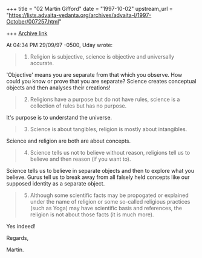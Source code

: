 +++
title = "02 Martin Gifford"
date = "1997-10-02"
upstream_url = "https://lists.advaita-vedanta.org/archives/advaita-l/1997-October/007257.html"

+++
[Archive link](https://lists.advaita-vedanta.org/archives/advaita-l/1997-October/007257.html)

At 04:34 PM 29/09/97 -0500, Uday wrote:
>1. Religion is subjective, science is objective and universally accurate.

'Objective' means you are separate from that which you observe. How could
you know or prove that you are separate? Science creates conceptual objects
and then analyses their creations!

>2. Religions have a purpose but do not have rules, science is a collection
>of rules but has no purpose.

It's purpose is to understand the universe.

>3. Science is about tangibles, religion is mostly about intangibles.

Science and religion are both are about concepts.

>4. Science tells us not to believe without reason, religions tell us to
>believe and then reason (if you want to).

Science tells us to believe in separate objects and then to explore what you
believe. Gurus tell us to break away from all falsely held concepts like our
supposed identity as a separate object.

>5. Although some scientific facts may be propogated or explained under the
>name of religion or some so-called religious practices (such as Yoga) may
>have scientific basis and references, the religion is not about those facts
>(it is much more).

Yes indeed!

Regards,

Martin.

